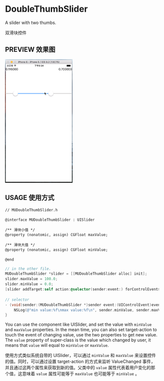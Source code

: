 # DoubleThumbSlider

A slider with two thumbs.

双滑块控件

## PREVIEW 效果图

![gif](Slider.gif)

## USAGE 使用方式

```objc
// MUDoubleThumbSlider.h

@interface MUDoubleThumbSlider : UISlider

/** 滑块小值 */
@property (nonatomic, assign) CGFloat maxValue;

/** 滑块大值 */
@property (nonatomic, assign) CGFloat minValue;

@end
```

```objective-c
// in the other file.
MUDoubleThumbSlider *slider = [[MUDoubleThumbSlider alloc] init];
slider.maxValue = 100.0;
slider.minValue = 0.0;
[slider addTarget:self action:@selector(sender:event:) forControlEvents:UIControlEventValueChanged];

// selector
- (void)sender:(MUDoubleThumbSlider *)sender event:(UIControlEvent)event {
	NSLog(@"min value:%f\nmax value:%f\n", sender.minValue, sender.maxValue);
}
```



You can use the component like UISlider, and set the value with `minValue` and `maxValue` properties. In the mean time, you can also set target-action to touch the event of changing value, use the two properties to get new value. The `value` property of super-class is the value which changed by user, it means that `value` will equal to `minValue` or `maxValue`.

使用方式类似系统自带的 UISlider，可以通过 `minValue` 和 `maxValue` 来设置控件的值。同时，可以通过设置 target-action 的方式来监听 ValueChanged 事件，并且通过这两个属性来获取到新的值。父类中的 `value` 属性代表着用户变化的那个值，这意味着 `value` 属性可能等于 `maxValue` 也可能等于 `minValue` 。